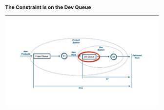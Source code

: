 <!-- .slide: data-background="resources/footer.svg" data-background-size="contain" data-background-position="bottom"  -->

### **The Constraint is on the Dev Queue**

- - -

<img class="plain" src="resources/queue-01-dev-constraint.png" />


<aside class="notes">
  <p>
  </p>
  <p>
  </p>
</aside>
